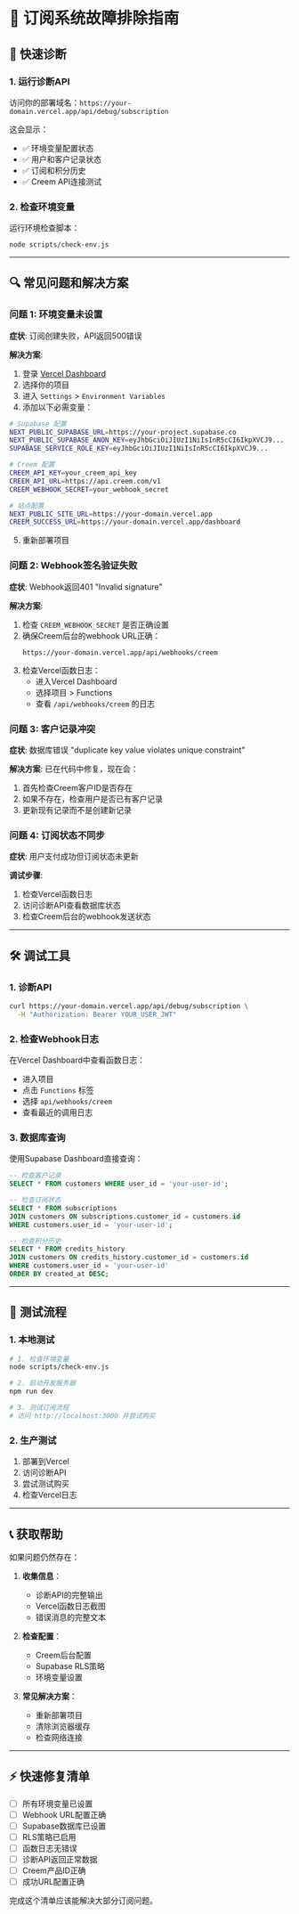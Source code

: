 # 🔧 订阅系统故障排除指南

## 🚀 快速诊断

### 1. 运行诊断API
访问你的部署域名：`https://your-domain.vercel.app/api/debug/subscription`

这会显示：
- ✅ 环境变量配置状态
- ✅ 用户和客户记录状态  
- ✅ 订阅和积分历史
- ✅ Creem API连接测试

### 2. 检查环境变量
运行环境检查脚本：
```bash
node scripts/check-env.js
```

---

## 🔍 常见问题和解决方案

### 问题 1: 环境变量未设置
**症状**: 订阅创建失败，API返回500错误

**解决方案**:
1. 登录 [Vercel Dashboard](https://vercel.com/dashboard)
2. 选择你的项目
3. 进入 `Settings` > `Environment Variables`
4. 添加以下必需变量：

```bash
# Supabase 配置
NEXT_PUBLIC_SUPABASE_URL=https://your-project.supabase.co
NEXT_PUBLIC_SUPABASE_ANON_KEY=eyJhbGciOiJIUzI1NiIsInR5cCI6IkpXVCJ9...
SUPABASE_SERVICE_ROLE_KEY=eyJhbGciOiJIUzI1NiIsInR5cCI6IkpXVCJ9...

# Creem 配置
CREEM_API_KEY=your_creem_api_key
CREEM_API_URL=https://api.creem.com/v1
CREEM_WEBHOOK_SECRET=your_webhook_secret

# 站点配置
NEXT_PUBLIC_SITE_URL=https://your-domain.vercel.app
CREEM_SUCCESS_URL=https://your-domain.vercel.app/dashboard
```

5. 重新部署项目

### 问题 2: Webhook签名验证失败
**症状**: Webhook返回401 "Invalid signature"

**解决方案**:
1. 检查 `CREEM_WEBHOOK_SECRET` 是否正确设置
2. 确保Creem后台的webhook URL正确：
   ```
   https://your-domain.vercel.app/api/webhooks/creem
   ```
3. 检查Vercel函数日志：
   - 进入Vercel Dashboard
   - 选择项目 > Functions 
   - 查看 `/api/webhooks/creem` 的日志

### 问题 3: 客户记录冲突
**症状**: 数据库错误 "duplicate key value violates unique constraint"

**解决方案**:
已在代码中修复，现在会：
1. 首先检查Creem客户ID是否存在
2. 如果不存在，检查用户是否已有客户记录
3. 更新现有记录而不是创建新记录

### 问题 4: 订阅状态不同步
**症状**: 用户支付成功但订阅状态未更新

**调试步骤**:
1. 检查Vercel函数日志
2. 访问诊断API查看数据库状态
3. 检查Creem后台的webhook发送状态

---

## 🛠️ 调试工具

### 1. 诊断API
```bash
curl https://your-domain.vercel.app/api/debug/subscription \
  -H "Authorization: Bearer YOUR_USER_JWT"
```

### 2. 检查Webhook日志
在Vercel Dashboard中查看函数日志：
- 进入项目
- 点击 `Functions` 标签
- 选择 `api/webhooks/creem`
- 查看最近的调用日志

### 3. 数据库查询
使用Supabase Dashboard直接查询：

```sql
-- 检查客户记录
SELECT * FROM customers WHERE user_id = 'your-user-id';

-- 检查订阅状态
SELECT * FROM subscriptions 
JOIN customers ON subscriptions.customer_id = customers.id 
WHERE customers.user_id = 'your-user-id';

-- 检查积分历史
SELECT * FROM credits_history 
JOIN customers ON credits_history.customer_id = customers.id 
WHERE customers.user_id = 'your-user-id'
ORDER BY created_at DESC;
```

---

## 🔄 测试流程

### 1. 本地测试
```bash
# 1. 检查环境变量
node scripts/check-env.js

# 2. 启动开发服务器
npm run dev

# 3. 测试订阅流程
# 访问 http://localhost:3000 并尝试购买
```

### 2. 生产测试
1. 部署到Vercel
2. 访问诊断API
3. 尝试测试购买
4. 检查Vercel日志

---

## 📞 获取帮助

如果问题仍然存在：

1. **收集信息**：
   - 诊断API的完整输出
   - Vercel函数日志截图
   - 错误消息的完整文本

2. **检查配置**：
   - Creem后台配置
   - Supabase RLS策略
   - 环境变量设置

3. **常见解决方案**：
   - 重新部署项目
   - 清除浏览器缓存
   - 检查网络连接

---

## ⚡ 快速修复清单

- [ ] 所有环境变量已设置
- [ ] Webhook URL配置正确
- [ ] Supabase数据库已设置
- [ ] RLS策略已启用
- [ ] 函数日志无错误
- [ ] 诊断API返回正常数据
- [ ] Creem产品ID正确
- [ ] 成功URL配置正确

完成这个清单应该能解决大部分订阅问题。
